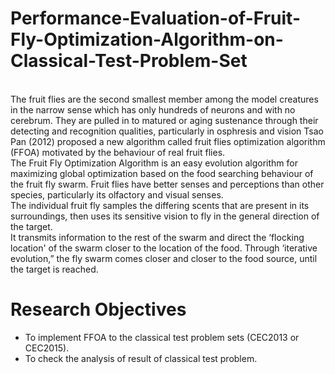 # Performance-Evaluation-of-Fruit-Fly-Optimization-Algorithm-on-Classical-Test-Problem-Set

 <br /> The fruit flies are the second smallest member among the model creatures in the narrow sense which has only hundreds of neurons and with no cerebrum. They are pulled in to matured or aging sustenance through their detecting and recognition qualities, particularly in osphresis and vision Tsao Pan (2012) proposed a new algorithm called fruit flies optimization algorithm (FFOA) motivated by the behaviour of real fruit flies. 
 <br /> The Fruit Fly Optimization Algorithm is an easy evolution algorithm for maximizing global optimization based on the food searching behaviour of the fruit fly swarm. Fruit flies have better senses and perceptions than other species, particularly its olfactory and visual senses. 
 <br /> The individual fruit fly samples the differing scents that are present in its surroundings, then uses its sensitive vision to fly in the general direction of the target. 
 <br /> It transmits information to the rest of the swarm and direct the ‘flocking location' of the swarm closer to the location of the food. 
Through ‘iterative evolution,” the fly swarm comes closer and closer to the food source, until the target is reached.  

# Research Objectives 
- To implement FFOA to the classical test problem sets (CEC2013 or CEC2015). 
- To check the analysis of result of classical test problem.
